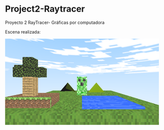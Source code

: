# Project2-Raytracer

Proyecto 2 RayTracer- Gráficas por computadora

Escena realizada:

 ![Screenshot](output.bmp)
